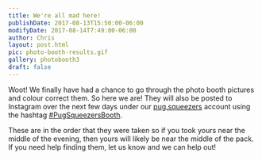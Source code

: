 ```yaml
---
title: We're all mad here!
publishDate: 2017-08-13T15:50:00-06:00
modifyDate: 2017-08-14T7:49:00-06:00
author: Chris
layout: post.html
pic: photo-booth-results.gif
gallery: photobooth3
draft: false
---
```


Woot!  We finally have had a chance to go through the photo booth pictures and
colour correct them.  So here we are!  They will also be posted to Instagram
over the next few days under our [pug.squeezers](https://www.instagram.com/pug.squeezers/)
account using the hashtag [#PugSqueezersBooth](https://www.instagram.com/explore/tags/pugsqueezersbooth/).

These are in the order that they were taken so if you took yours near the middle
of the evening, then yours will likely be near the middle of the pack.  If you
need help finding them, let us know and we can help out!

